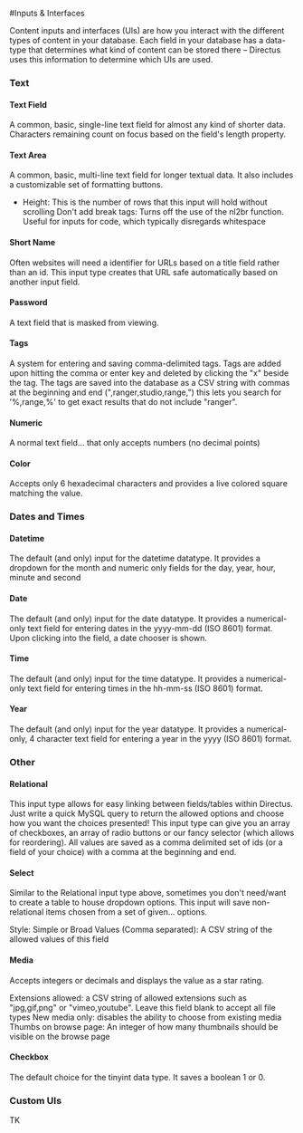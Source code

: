#Inputs & Interfaces

Content inputs and interfaces (UIs) are how you interact with the different types of content in your database. Each field in your database has a data-type that determines what kind of content can be stored there – Directus uses this information to determine which UIs are used.

### Text
#### Text Field
A common, basic, single-line text field for almost any kind of shorter data. Characters remaining count on focus based on the field's length property.

#### Text Area
A common, basic, multi-line text field for longer textual data. It also includes a customizable set of formatting buttons.
* Height: This is the number of rows that this input will hold without scrolling
Don't add break tags: Turns off the use of the nl2br function. Useful for inputs for code, which typically disregards whitespace

#### Short Name
Often websites will need a identifier for URLs based on a title field rather than an id. This input type creates that URL safe automatically based on another input field.

#### Password
A text field that is masked from viewing.

#### Tags
A system for entering and saving comma-delimited tags. Tags are added upon hitting the comma or enter key and deleted by clicking the "x" beside the tag. The tags are saved into the database as a CSV string with commas at the beginning and end (",ranger,studio,range,") this lets you search for '%,range,%' to get exact results that do not include "ranger".

#### Numeric
A normal text field… that only accepts numbers (no decimal points)

#### Color
Accepts only 6 hexadecimal characters and provides a live colored square matching the value.

### Dates and Times
#### Datetime
The default (and only) input for the datetime datatype. It provides a dropdown for the month and numeric only fields for the day, year, hour, minute and second

#### Date
The default (and only) input for the date datatype. It provides a numerical-only text field for entering dates in the yyyy-mm-dd (ISO 8601) format. Upon clicking into the field, a date chooser is shown.

#### Time
The default (and only) input for the time datatype. It provides a numerical-only text field for entering times in the hh-mm-ss (ISO 8601) format.

#### Year
The default (and only) input for the year datatype. It provides a numerical-only, 4 character text field for entering a year in the yyyy (ISO 8601) format.

### Other
#### Relational
This input type allows for easy linking between fields/tables within Directus. Just write a quick MySQL query to return the allowed options and choose how you want the choices presented! This input type can give you an array of checkboxes, an array of radio buttons or our fancy selector (which allows for reordering). All values are saved as a comma delimited set of ids (or a field of your choice) with a comma at the beginning and end.

#### Select
Similar to the Relational input type above, sometimes you don't need/want to create a table to house dropdown options. This input will save non-relational items chosen from a set of given... options.

Style: Simple or Broad
Values (Comma separated): A CSV string of the allowed values of this field
#### Media
Accepts integers or decimals and displays the value as a star rating.

Extensions allowed: a CSV string of allowed extensions such as "jpg,gif,png" or "vimeo,youtube". Leave this field blank to accept all file types
New media only: disables the ability to choose from existing media
Thumbs on browse page: An integer of how many thumbnails should be visible on the browse page

#### Checkbox
The default choice for the tinyint data type. It saves a boolean 1 or 0.

### Custom UIs
TK
